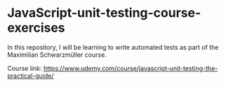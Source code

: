 # JavaScript-unit-testing-course-exercises
In this repository, I will be learning to write automated tests as part of the Maximilian Schwarzmüller course.

Course link: https://www.udemy.com/course/javascript-unit-testing-the-practical-guide/
